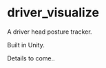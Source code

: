 driver_visualize
================

A driver head posture tracker.

Built in Unity.

Details to come..
